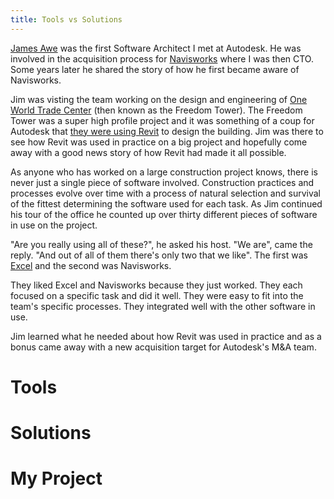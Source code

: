 ```yaml
---
title: Tools vs Solutions
---
```


[James Awe](https://www.linkedin.com/in/james-awe-4630a94/) was the first Software Architect I met at Autodesk. He was involved in the acquisition process for [Navisworks](https://en.wikipedia.org/wiki/Navisworks) where I was then CTO. Some years later he shared the story of how he first became aware of Navisworks. 

Jim was visting the team working on the design and engineering of [One World Trade Center](https://en.wikipedia.org/wiki/One_World_Trade_Center) (then known as the Freedom Tower). The Freedom Tower was a super high profile project and it was something of a coup for Autodesk that [they were using Revit](https://aecmag.com/news/bim-and-the-freedom-tower/) to design the building. Jim was there to see how Revit was used in practice on a big project and hopefully come away with a good news story of how Revit had made it all possible. 

As anyone who has worked on a large construction project knows, there is never just a single piece of software involved. Construction practices and processes evolve over time with a process of natural selection and survival of the fittest determining the software used for each task. As Jim continued his tour of the office he counted up over thirty different pieces of software in use on the project. 

"Are you really using all of these?", he asked his host. "We are", came the reply. "And out of all of them there's only two that we like". The first was [Excel](https://en.wikipedia.org/wiki/Microsoft_Excel) and the second was Navisworks.

They liked Excel and Navisworks because they just worked. They each focused on a specific task and did it well. They were easy to fit into the team's specific processes. They integrated well with the other software in use. 

Jim learned what he needed about how Revit was used in practice and as a bonus came away with a new acquisition target for Autodesk's M&A team.

# Tools

# Solutions

# My Project
